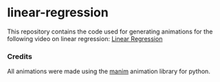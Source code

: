 # linear-regression

This repository contains the code used for generating animations for the following video on linear regression: [Linear Regression](https://youtu.be/dQQ3NHE7tIk)


### Credits
All animations were made using the [manim](https://github.com/ManimCommunity/manim/) animation library for python.
